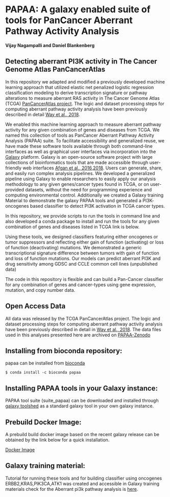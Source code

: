 # PAPAA: A galaxy enabled suite of tools for PanCancer Aberrant Pathway Activity Analysis

**Vijay Nagampalli and Daniel Blankenberg**

## Detecting aberrant PI3K activity in The Cancer Genome Atlas PanCancerAtlas

In this repository we adapted and modified a previously developed machine learning approach that utilized elastic net penalized logistic regression classification modeling to derive transcription signature or pathway alterations to measure aberrant RAS activity in The Cancer Genome Atlas (TCGA) [PanCancerAtlas project](https://gdc.cancer.gov/about-data/publications/pancanatlas). The logic and dataset processing steps for computing aberrant pathway activity analysis have been previously described in detail [Way et al., 2018](https://pubmed.ncbi.nlm.nih.gov/29617658/). 

We enabled this machine learning approach to measure aberrant pathway activity for any given combination of genes and diseases from TCGA. We named this collection of tools as PanCancer Aberrant Pathway Activity Analysis (PAPAA) suite. To facilitate accessibility and generalized reuse, we have made these software tools available through both command-line interfaces as well as graphical user interfaces via incorporation into the [Galaxy](https://usegalaxy.org/) platform. Galaxy is an open-source software project with large collections of bioinformatics tools that are made accessible through user-friendly web interfaces [Afgan et al., 2016](https://pubmed.ncbi.nlm.nih.gov/27137889/),[2018](https://pubmed.ncbi.nlm.nih.gov/29790989/). Users can generate, share, and easily run complex analysis pipelines. We developed a generalized pipeline using Galaxy to enable researchers to easily apply our analysis methodology to any given genes/cancer types found in TCGA, or on user-provided datasets, without the need for programming experience and computing environmental control. Additionally we created a Galaxy training Material to demonstrate the galaxy PAPAA tools and generated a PI3K- oncogenes based classifier to detect PI3K activation in TCGA cancer types.

In this repository, we provide scripts to run the tools in command line and also developed a conda package to install and run the tools for any given combination of genes and diseases listed in TCGA link is below. 



Using these tools, we designed classifiers featuring either oncogenes or tumor suppressors and reflecting either gain of function (activating) or loss of function (deactivating) mutations. We demonstrated a generic transcriptional signature difference between tumors with gain of function and loss of function mutations. Our models can predict aberrant PI3K and drug sensitivity among GDSC and CCLE common cell lines (unpublished data)

The code in this repository is flexible and can build a Pan-Cancer classifier for any combination of genes and cancer-types using gene expression, mutation, and copy number data.

## Open Access Data

All data was released by the TCGA PanCancerAtlas project. The logic and dataset processing steps for computing aberrant pathway activity analysis have been previously described in detail in [Way et al., 2018](https://pubmed.ncbi.nlm.nih.gov/29617658/). The data files used in this analyses presented here are archived on [PAPAA-Zenodo](https://zenodo.org/record/4306639#.X9FJF-lKgZE)

## Installing from bioconda repository:
papaa can be installed from [bioconda](https://anaconda.org/bioconda/papaa)

```
$ conda install -c bioconda papaa
```

## Installing PAPAA tools in your Galaxy instance:

PAPAA tool suite (suite_papaa) can be downloaded and installed through [galaxy toolshed](https://toolshed.g2.bx.psu.edu/)  as a standard galaxy tool in your own galaxy instance.  

## Prebuild Docker Image: 

A prebuild build docker image based on the recent galaxy release can be obtained by the link below for a quick installation. 

[Docker Image](https://github.com/nvk747/galaxy_papaa/) 

## Galaxy training material:

Tutorial for running these tools and for building classifier using oncogenes ERBB2,KRAS,PIK3CA,ATK1 was created and accessible in Galaxy training materials check for the Aberrant pi3k pathway analysis is [here](https://training.galaxyproject.org/training-material/topics/statistics/).
